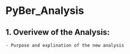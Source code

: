 # PyBer_Analysis

## 1. Overivew of the Analysis:
    - Purpose and explination of the new analysis
